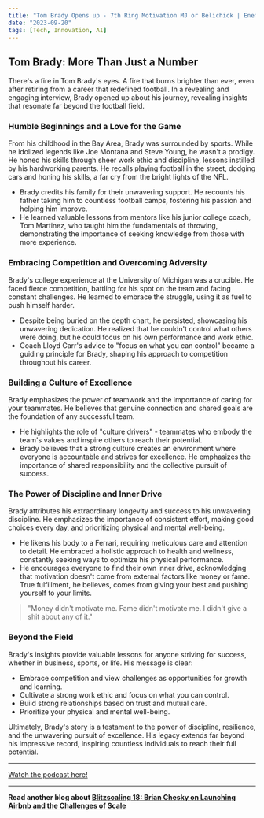 ```yaml
---
title: "Tom Brady Opens up - 7th Ring Motivation MJ or Belichick | Enemies | Style of Leadership"
date: "2023-09-20"
tags: [Tech, Innovation, AI]
---
```


## Tom Brady: More Than Just a Number

There's a fire in Tom Brady's eyes. A fire that burns brighter than ever, even after retiring from a career that redefined football. In a revealing and engaging interview, Brady opened up about his journey, revealing insights that resonate far beyond the football field.

### Humble Beginnings and a Love for the Game

From his childhood in the Bay Area, Brady was surrounded by sports. While he idolized legends like Joe Montana and Steve Young, he wasn't a prodigy. He honed his skills through sheer work ethic and discipline, lessons instilled by his hardworking parents. He recalls playing football in the street, dodging cars and honing his skills, a far cry from the bright lights of the NFL.

- Brady credits his family for their unwavering support. He recounts his father taking him to countless football camps, fostering his passion and helping him improve.
- He learned valuable lessons from mentors like his junior college coach, Tom Martinez, who taught him the fundamentals of throwing, demonstrating the importance of seeking knowledge from those with more experience.

### Embracing Competition and Overcoming Adversity

Brady's college experience at the University of Michigan was a crucible. He faced fierce competition, battling for his spot on the team and facing constant challenges. He learned to embrace the struggle, using it as fuel to push himself harder.

- Despite being buried on the depth chart, he persisted, showcasing his unwavering dedication. He realized that he couldn't control what others were doing, but he could focus on his own performance and work ethic.
- Coach Lloyd Carr's advice to "focus on what you can control" became a guiding principle for Brady, shaping his approach to competition throughout his career.

### Building a Culture of Excellence

Brady emphasizes the power of teamwork and the importance of caring for your teammates. He believes that genuine connection and shared goals are the foundation of any successful team.

- He highlights the role of "culture drivers" - teammates who embody the team's values and inspire others to reach their potential.
- Brady believes that a strong culture creates an environment where everyone is accountable and strives for excellence. He emphasizes the importance of shared responsibility and the collective pursuit of success.

### The Power of Discipline and Inner Drive

Brady attributes his extraordinary longevity and success to his unwavering discipline. He emphasizes the importance of consistent effort, making good choices every day, and prioritizing physical and mental well-being.

- He likens his body to a Ferrari, requiring meticulous care and attention to detail. He embraced a holistic approach to health and wellness, constantly seeking ways to optimize his physical performance.
- He encourages everyone to find their own inner drive, acknowledging that motivation doesn't come from external factors like money or fame. True fulfillment, he believes, comes from giving your best and pushing yourself to your limits.

> "Money didn't motivate me. Fame didn't motivate me. I didn't give a shit about any of it."

### Beyond the Field

Brady's insights provide valuable lessons for anyone striving for success, whether in business, sports, or life. His message is clear:

- Embrace competition and view challenges as opportunities for growth and learning.
- Cultivate a strong work ethic and focus on what you can control.
- Build strong relationships based on trust and mutual care.
- Prioritize your physical and mental well-being.

Ultimately, Brady's story is a testament to the power of discipline, resilience, and the unwavering pursuit of excellence. His legacy extends far beyond his impressive record, inspiring countless individuals to reach their full potential.

---

<a href="https://youtube.com/watch?v=liz8rZx1NJ8" target="_blank">Watch the podcast here!</a>

---

**Read another blog about [Blitzscaling 18: Brian Chesky on Launching Airbnb and the Challenges of Scale](./20151130-brianchesky-greylock)**
